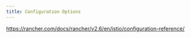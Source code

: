 ```yaml
---
title: Configuration Options
---
```


https://rancher.com/docs/rancher/v2.6/en/istio/configuration-reference/